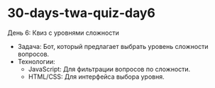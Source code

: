 # 30-days-twa-quiz-day6

День 6: Квиз с уровнями сложности
* Задача: Бот, который предлагает выбрать уровень сложности вопросов.
* Технологии:
    * JavaScript: Для фильтрации вопросов по сложности.
    * HTML/CSS: Для интерфейса выбора уровня.
